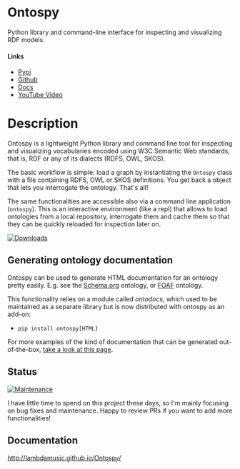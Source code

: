 # Ontospy

Python library and command-line interface for inspecting and visualizing RDF models.


#### Links

-   [Pypi](https://pypi.org/project/ontospy/)
-   [Github](https://github.com/lambdamusic/ontospy)
-   [Docs](http://lambdamusic.github.io/Ontospy/)
-   [YouTube Video](https://youtu.be/MkKrtVHi_Ks)

# Description

Ontospy is a lightweight Python library and command line tool for inspecting and visualizing vocabularies encoded using W3C Semantic Web standards, that is, RDF or any of its dialects (RDFS, OWL, SKOS).

The basic workflow is simple: load a graph by instantiating the `Ontospy` class with a file containing RDFS, OWL or SKOS definitions. You get back a object that lets you interrogate the ontology. That's all!

The same functionalities are accessible also via a command line application (`ontospy`). This is an interactive environment (like a repl) that allows to load ontologies from a local repository, interrogate them and cache them so that they can be quickly reloaded for inspection later on.

[![Downloads](https://pepy.tech/badge/ontospy)](https://pepy.tech/project/ontospy)


## Generating ontology documentation

Ontospy can be used to generate HTML documentation for an ontology pretty easily. E.g. see the [Schema.org](http://www.michelepasin.org/support/ontospy-examples/schema_org_topbraidttl/index.html) ontology, or [FOAF](http://www.michelepasin.org/support/ontospy-examples/foafrdf/index.html) ontology.

This functionality relies on a module called _ontodocs_, which used to be maintained as a separate library but is now distributed with ontospy as an add-on:

-   `pip install ontospy[HTML]`

For more examples of the kind of documentation that can be generated out-of-the-box, [take a look at this page](http://www.michelepasin.org/support/ontospy-examples/index.html).

## Status

[![Maintenance](https://img.shields.io/badge/Maintained%3F-yes-green.svg)](https://GitHub.com/Naereen/StrapDown.js/graphs/commit-activity)

I have little time to spend on this project these days, so I'm mainly focusing on bug fixes and maintenance. Happy to review PRs if you want to add more functionalities! 

## Documentation

http://lambdamusic.github.io/Ontospy/
